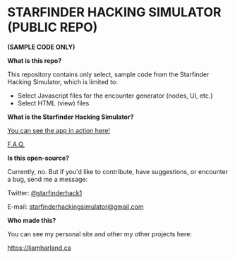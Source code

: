 # STARFINDER HACKING SIMULATOR (PUBLIC REPO)
**(SAMPLE CODE ONLY)**

**What is this repo?**

This repository contains only select, sample code from the Starfinder Hacking Simulator, which is limited to:

- Select Javascript files for the encounter generator (nodes, UI, etc.)
- Select HTML (view) files

**What is the Starfinder Hacking Simulator?**

[You can see the app in action here!](https://starfinder-simulator.herokuapp.com/)

[F.A.Q.](https://starfinder-simulator.herokuapp.com/faq)

**Is this open-source?**

Currently, no. But if you'd like to contribute, have suggestions, or encounter a bug, send me a message:

Twitter: [@starfinderhack1](https://twitter.com/starfinderhack1)

E-mail: [starfinderhackingsimulator@gmail.com](mailto:starfinderhackingsimulator@gmail.com)

**Who made this?**

You can see my personal site and other my other projects here:

https://liamharland.ca


